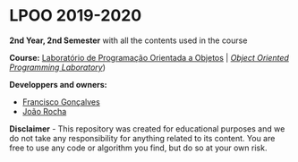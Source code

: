 # LPOO 2019-2020

**2nd Year, 2nd Semester**
 with all the contents used in the course

**Course:** [Laboratório de Programação Orientada a Objetos](https://sigarra.up.pt/feup/pt/ucurr_geral.ficha_uc_view?pv_ocorrencia_id=436442) | [_Object Oriented Programming Laboratory_](https://sigarra.up.pt/feup/en/ucurr_geral.ficha_uc_view?pv_ocorrencia_id=436442))

**Developpers and owners:**
- [Francisco Gonçalves ](https://github.com/kiko-g)
- [João Rocha](https://github.com/JayRx)

**Disclaimer** - This repository was created for educational purposes and we do not take any responsibility for anything related to its content. You are free to use any code or algorithm you find, but do so at your own risk.